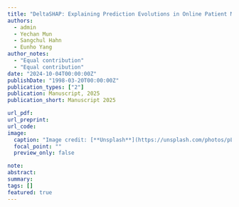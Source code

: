 ```yaml
---
title: "DeltaSHAP: Explaining Prediction Evolutions in Online Patient Monitoring with Shapley Values"
authors:
  - admin
  - Yechan Mun
  - Sangchul Hahn
  - Eunho Yang
author_notes:
  - "Equal contribution"
  - "Equal contribution"
date: "2024-10-04T00:00:00Z"
publishDate: "1998-03-20T00:00:00Z"
publication_types: ["2"]
publication: Manuscript, 2025
publication_short: Manuscript 2025

url_pdf:
url_preprint:
url_code:
image:
  caption: "Image credit: [**Unsplash**](https://unsplash.com/photos/pLCdAaMFLTE)"
  focal_point: ""
  preview_only: false

note:
abstract:
summary:
tags: []
featured: true
---
```

